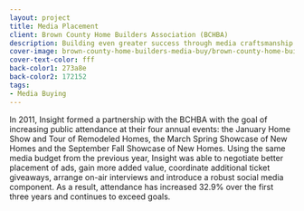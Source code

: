 ```yaml
---
layout: project
title: Media Placement
client: Brown County Home Builders Association (BCHBA)
description: Building even greater success through media craftsmanship.
cover-image: brown-county-home-builders-media-buy/brown-county-home-builders-media-buy-cover-2
cover-text-color: fff
back-color1: 273a8e
back-color2: 172152
tags:
- Media Buying
---
```


In 2011, Insight formed a partnership with the BCHBA with the goal of increasing public attendance at their four annual events: the January Home Show and Tour of Remodeled Homes, the March Spring Showcase of New Homes and the September Fall Showcase of New Homes. Using the same media budget from the previous year, Insight was able to negotiate better placement of ads, gain more added value, coordinate additional ticket giveaways, arrange on-air interviews and introduce a robust social media component. As a result, attendance has increased 32.9% over the first three years and continues to exceed goals.
